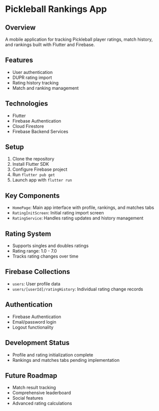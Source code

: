 # Pickleball Rankings App

## Overview
A mobile application for tracking Pickleball player ratings, match history, and rankings built with Flutter and Firebase.

## Features
- User authentication
- DUPR rating import
- Rating history tracking
- Match and ranking management

## Technologies
- Flutter
- Firebase Authentication
- Cloud Firestore
- Firebase Backend Services

## Setup
1. Clone the repository
2. Install Flutter SDK
3. Configure Firebase project
4. Run `flutter pub get`
5. Launch app with `flutter run`

## Key Components
- `HomePage`: Main app interface with profile, rankings, and matches tabs
- `RatingInitScreen`: Initial rating import screen
- `RatingService`: Handles rating updates and history management

## Rating System
- Supports singles and doubles ratings
- Rating range: 1.0 - 7.0
- Tracks rating changes over time

## Firebase Collections
- `users`: User profile data
- `users/[userId]/ratingHistory`: Individual rating change records

## Authentication
- Firebase Authentication
- Email/password login
- Logout functionality

## Development Status
- Profile and rating initialization complete
- Rankings and matches tabs pending implementation

## Future Roadmap
- Match result tracking
- Comprehensive leaderboard
- Social features
- Advanced rating calculations
